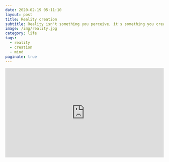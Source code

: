```yaml
---
date: 2020-02-19 05:11:10
layout: post
title: Reality creation
subtitle: Reality isn't something you perceive, it's something you create in your mind. 
image: /img/reality.jpg
category: life
tags:
  - reality
  - creation
  - mind
paginate: true
---
```


<div style="max-width:854px"><div style="position:relative;height:0;padding-bottom:56.25%"><iframe src="https://embed.ted.com/talks/lang/en/isaac_lidsky_what_reality_are_you_creating_for_yourself" width="854" height="480" style="position:absolute;left:0;top:0;width:100%;height:100%" frameborder="0" scrolling="no" allowfullscreen></iframe></div></div>